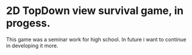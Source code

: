 # 2D TopDown view survival game, in progess. </br>
This game was a seminar work for high school. In future i want to continue in developing it more.
